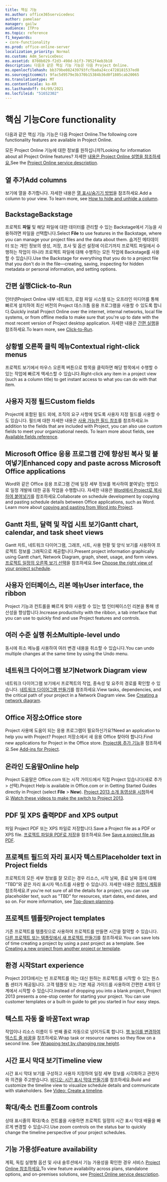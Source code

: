 ```yaml
---
title: 핵심 기능
ms.author: office365servicedesc
author: pamelaar
manager: gailw
audience: ITPro
ms.topic: reference
f1_keywords:
- core-functionality
ms.prod: office-online-server
localization_priority: Normal
ms.custom: Adm_ServiceDesc
ms.assetid: 8708b029-f2d3-498d-b1f3-7052f4eb3b18
description: 다음과 같은 핵심 기능 기능은 다음 Project Online.
ms.openlocfilehash: bb379be082439793fcfba0a24cc4728181537ed8
ms.sourcegitcommit: 9fac5d9579e3b370b15384b36d0f1805cab20065
ms.translationtype: MT
ms.contentlocale: ko-KR
ms.lasthandoff: 04/09/2021
ms.locfileid: "51652302"
---
```

# <a name="core-functionality"></a><span data-ttu-id="f37b4-103">핵심 기능</span><span class="sxs-lookup"><span data-stu-id="f37b4-103">Core functionality</span></span>

<span data-ttu-id="f37b4-104">다음과 같은 핵심 기능 기능은 다음 Project Online.</span><span class="sxs-lookup"><span data-stu-id="f37b4-104">The following core functionality features are available in Project Online.</span></span>
  
<span data-ttu-id="f37b4-105">모든 Project Online 기능에 대한 정보를 원하십니까?</span><span class="sxs-lookup"><span data-stu-id="f37b4-105">Looking for information about all Project Online features?</span></span> <span data-ttu-id="f37b4-106">자세한 [내용은 Project Online 설명을 참조하세요.](project-online-service-description.md)</span><span class="sxs-lookup"><span data-stu-id="f37b4-106">See the [Project Online service description](project-online-service-description.md).</span></span>
  
## <a name="add-columns"></a><span data-ttu-id="f37b4-107">열 추가</span><span class="sxs-lookup"><span data-stu-id="f37b4-107">Add columns</span></span>

<span data-ttu-id="f37b4-p102">보기에 열을 추가합니다. 자세한 내용은 [열 표시/숨기기 방법](https://go.microsoft.com/fwlink/p/?LinkId=271343)을 참조하세요.</span><span class="sxs-lookup"><span data-stu-id="f37b4-p102">Add a column to your view. To learn more, see [How to hide and unhide a column](https://go.microsoft.com/fwlink/p/?LinkId=271343).</span></span>
  
## <a name="backstage"></a><span data-ttu-id="f37b4-110">Backstage</span><span class="sxs-lookup"><span data-stu-id="f37b4-110">Backstage</span></span>

<span data-ttu-id="f37b4-111">프로젝트 **파일** 및 해당 파일에 대한 데이터를 관리할 수 있는 Backstage에서 기능을 사용하려면 파일을 선택합니다.</span><span class="sxs-lookup"><span data-stu-id="f37b4-111">Select **File** to use features in the Backstage, where you can manage your project files and the data about them.</span></span> <span data-ttu-id="f37b4-112">숨겨진 메타데이터 또는 개인 정보의 생성, 저장, 조사 및 옵션 설정에 이르기까지 프로젝트 파일에서 수행하는 작업이 아니라 프로젝트 파일에 대해 수행하는 모든 작업에 Backstage를 사용할 수 있습니다.</span><span class="sxs-lookup"><span data-stu-id="f37b4-112">Use the Backstage for everything that you do to a project file that you don't do in the file—creating, saving, inspecting for hidden metadata or personal information, and setting options.</span></span> 
  
## <a name="click-to-run"></a><span data-ttu-id="f37b4-113">간편 실행</span><span class="sxs-lookup"><span data-stu-id="f37b4-113">Click-to-Run</span></span>

<span data-ttu-id="f37b4-114">인터넷Project Online 내부 네트워크, 로컬 파일 시스템 또는 오프라인 미디어를 통해 빠르게 설치하여 최신 버전의 Project 데스크톱 응용 프로그램을 사용할 수 있도록 합니다.</span><span class="sxs-lookup"><span data-stu-id="f37b4-114">Quickly install Project Online over the internet, internal networks, local file systems, or from offline media to make sure that you're up to date with the most recent version of Project desktop application.</span></span> <span data-ttu-id="f37b4-115">자세한 내용은 [간편 실행](/previous-versions/office/office-2013-resource-kit/dd188670(v=office.15))을 참조하세요.</span><span class="sxs-lookup"><span data-stu-id="f37b4-115">To learn more, see [Click-to-Run](/previous-versions/office/office-2013-resource-kit/dd188670(v=office.15)).</span></span>
  
## <a name="contextual-right-click-menus"></a><span data-ttu-id="f37b4-116">상황별 오른쪽 클릭 메뉴</span><span class="sxs-lookup"><span data-stu-id="f37b4-116">Contextual right-click menus</span></span>

<span data-ttu-id="f37b4-117">프로젝트 보기에서 마우스 오른쪽 버튼으로 항목을 클릭하면 해당 항목에서 수행할 수 있는 작업에 빠르게 액세스할 수 있습니다.</span><span class="sxs-lookup"><span data-stu-id="f37b4-117">Right-click any item in a project view (such as a column title) to get instant access to what you can do with that item.</span></span>
  
## <a name="custom-fields"></a><span data-ttu-id="f37b4-118">사용자 지정 필드</span><span class="sxs-lookup"><span data-stu-id="f37b4-118">Custom fields</span></span>

<span data-ttu-id="f37b4-p105">Project에 포함된 필드 외에, 조직의 요구 사항에 맞도록 사용자 지정 필드를 사용할 수도 있습니다. 필드에 대한 자세한 내용은 [사용 가능한 필드 참조](https://support.office.com/article/615a4563-1cc3-40f4-b66f-1b17e793a460)를 참조하세요.</span><span class="sxs-lookup"><span data-stu-id="f37b4-p105">In addition to the fields that are included with Project, you can also use custom fields to meet your organizational needs. To learn more about fields, see [Available fields reference](https://support.office.com/article/615a4563-1cc3-40f4-b66f-1b17e793a460).</span></span>
  
## <a name="enhanced-copy-and-paste-across-microsoft-office-applications"></a><span data-ttu-id="f37b4-121">Microsoft Office 응용 프로그램 간에 향상된 복사 및 붙여넣기</span><span class="sxs-lookup"><span data-stu-id="f37b4-121">Enhanced copy and paste across Microsoft Office applications</span></span>

<span data-ttu-id="f37b4-p106">Word와 같은 Office 응용 프로그램 간에 일정 세부 정보를 복사하여 붙여넣는 방법으로 일정 개발에 대한 공동 작업을 수행합니다. 자세한 내용은 [Word에서 Project로 복사하여 붙여넣기](https://go.microsoft.com/fwlink/p/?LinkId=271330)를 참조하세요.</span><span class="sxs-lookup"><span data-stu-id="f37b4-p106">Collaborate on schedule development by copying and pasting schedule details between Office applications, such as Word. Learn more about [copying and pasting from Word into Project](https://go.microsoft.com/fwlink/p/?LinkId=271330).</span></span>
  
## <a name="gantt-chart-calendar-and-task-sheet-views"></a><span data-ttu-id="f37b4-124">Gantt 차트, 달력 및 작업 시트 보기</span><span class="sxs-lookup"><span data-stu-id="f37b4-124">Gantt chart, calendar, and task sheet views</span></span>

<span data-ttu-id="f37b4-125">Gantt 차트, 네트워크 다이어그램, 그래프, 시트, 사용 현황 및 양식 보기를 사용하여 프로젝트 정보를 그래픽으로 제공합니다.</span><span class="sxs-lookup"><span data-stu-id="f37b4-125">Present project information graphically using Gantt chart, Network Diagram, graph, sheet, usage, and form views.</span></span> <span data-ttu-id="f37b4-126">[프로젝트 일정의 오른쪽 보기 선택](https://go.microsoft.com/fwlink/?LinkId=402905)을 참조하세요.</span><span class="sxs-lookup"><span data-stu-id="f37b4-126">See [Choose the right view of your project schedule](https://go.microsoft.com/fwlink/?LinkId=402905).</span></span>
  
## <a name="user-interface-the-ribbon"></a><span data-ttu-id="f37b4-127">사용자 인터페이스, 리본 메뉴</span><span class="sxs-lookup"><span data-stu-id="f37b4-127">User interface, the ribbon</span></span>

<span data-ttu-id="f37b4-128">Project 기능과 컨트롤을 빠르게 찾아 사용할 수 있는 탭 인터페이스인 리본을 통해 생산성을 향상합니다.</span><span class="sxs-lookup"><span data-stu-id="f37b4-128">Increase productivity with the ribbon, a tab interface that you can use to quickly find and use Project features and controls.</span></span>

## <a name="multiple-level-undo"></a><span data-ttu-id="f37b4-129">여러 수준 실행 취소</span><span class="sxs-lookup"><span data-stu-id="f37b4-129">Multiple-level undo</span></span>

<span data-ttu-id="f37b4-130">동시에 취소 메뉴를 사용하여 여러 변경 내용을 취소할 수 있습니다.</span><span class="sxs-lookup"><span data-stu-id="f37b4-130">You can undo multiple changes at the same time by using the Undo menu.</span></span>
  
## <a name="network-diagram-view"></a><span data-ttu-id="f37b4-131">네트워크 다이어그램 보기</span><span class="sxs-lookup"><span data-stu-id="f37b4-131">Network Diagram view</span></span>

<span data-ttu-id="f37b4-p108">네트워크 다이어그램 보기에서 프로젝트의 작업, 종속성 및 요주의 경로를 확인할 수 있습니다. [네트워크 다이어그램 만들기](https://go.microsoft.com/fwlink/p/?LinkId=271338)를 참조하세요.</span><span class="sxs-lookup"><span data-stu-id="f37b4-p108">View tasks, dependencies, and the critical path of your project in a Network Diagram view. See [Creating a network diagram](https://go.microsoft.com/fwlink/p/?LinkId=271338).</span></span>
  
## <a name="office-store"></a><span data-ttu-id="f37b4-134">Office 저장소</span><span class="sxs-lookup"><span data-stu-id="f37b4-134">Office store</span></span>

<span data-ttu-id="f37b4-135">Project 사용에 도움이 되는 응용 프로그램이 필요하신가요?</span><span class="sxs-lookup"><span data-stu-id="f37b4-135">Need an application to help you with Project?</span></span> <span data-ttu-id="f37b4-136">Project 저장소에서 새 응용 Office 찾아야 합니다.</span><span class="sxs-lookup"><span data-stu-id="f37b4-136">Find new applications for Project in the Office store.</span></span> <span data-ttu-id="f37b4-137">[Project용 추가 기능](https://go.microsoft.com/fwlink/?LinkId=273883)을 참조하세요.</span><span class="sxs-lookup"><span data-stu-id="f37b4-137">See [Add-ins for Project](https://go.microsoft.com/fwlink/?LinkId=273883).</span></span>
  
## <a name="online-help"></a><span data-ttu-id="f37b4-138">온라인 도움말</span><span class="sxs-lookup"><span data-stu-id="f37b4-138">Online help</span></span>

<span data-ttu-id="f37b4-139">Project 도움말은 Office.com 또는 시작 가이드에서 직접 Project 있습니다(새로 추가  \> 선택).</span><span class="sxs-lookup"><span data-stu-id="f37b4-139">Project Help is available in Office.com or in Getting Started Guides directly in Project (select **File** \> **New**).</span></span> <span data-ttu-id="f37b4-140">[Project 2013 소개 동영상을 시청](https://go.microsoft.com/fwlink/p/?LinkId=271325)하세요.</span><span class="sxs-lookup"><span data-stu-id="f37b4-140">[Watch these videos to make the switch to Project 2013](https://go.microsoft.com/fwlink/p/?LinkId=271325).</span></span>
  
## <a name="pdf-and-xps-output"></a><span data-ttu-id="f37b4-141">PDF 및 XPS 출력</span><span class="sxs-lookup"><span data-stu-id="f37b4-141">PDF and XPS output</span></span>

<span data-ttu-id="f37b4-142">파일 Project PDF 또는 XPS 파일로 저장합니다.</span><span class="sxs-lookup"><span data-stu-id="f37b4-142">Save a Project file as a PDF or XPS file.</span></span> <span data-ttu-id="f37b4-143">[프로젝트 파일을 PDF로 저장](https://go.microsoft.com/fwlink/p/?LinkId=271350)을 참조하세요.</span><span class="sxs-lookup"><span data-stu-id="f37b4-143">See [Save a project file as PDF](https://go.microsoft.com/fwlink/p/?LinkId=271350).</span></span>
  
## <a name="placeholder-text-in-project-fields"></a><span data-ttu-id="f37b4-144">프로젝트 필드의 자리 표시자 텍스트</span><span class="sxs-lookup"><span data-stu-id="f37b4-144">Placeholder text in Project fields</span></span>

<span data-ttu-id="f37b4-p112">프로젝트의 모든 세부 정보를 잘 모르는 경우 리소스, 시작 날짜, 종료 날짜 등에 대해 "TBD"와 같은 자리 표시자 텍스트를 사용할 수 있습니다. 자세한 내용은 [하향식 계획](https://go.microsoft.com/fwlink/p/?LinkId=271333)을 참조하세요.</span><span class="sxs-lookup"><span data-stu-id="f37b4-p112">If you're not sure of all the details for a project, you can use placeholder text, such as "TBD" for resources, start dates, end dates, and so on. For more information, see [Top-down planning](https://go.microsoft.com/fwlink/p/?LinkId=271333).</span></span>
  
## <a name="project-templates"></a><span data-ttu-id="f37b4-147">프로젝트 템플릿</span><span class="sxs-lookup"><span data-stu-id="f37b4-147">Project templates</span></span>

<span data-ttu-id="f37b4-p113">기존 프로젝트를 템플릿으로 사용하여 프로젝트를 만들면 시간을 절약할 수 있습니다. [다른 프로젝트 또는 템플릿에서 새 프로젝트 만들기](https://go.microsoft.com/fwlink/p/?LinkId=271328)를 참조하세요.</span><span class="sxs-lookup"><span data-stu-id="f37b4-p113">You can save lots of time creating a project by using a past project as a template. See [Creating a new project from another project or template](https://go.microsoft.com/fwlink/p/?LinkId=271328).</span></span>
  
## <a name="start-experience"></a><span data-ttu-id="f37b4-150">환경 시작</span><span class="sxs-lookup"><span data-stu-id="f37b4-150">Start experience</span></span>

<span data-ttu-id="f37b4-p114">Project 2013에서는 빈 프로젝트를 여는 대신 원하는 프로젝트를 시작할 수 있는 원스톱 센터가 제공됩니다. 고객 템플릿 또는 기본 제공 가이드를 사용하여 간편한 4개의 단계에서 시작할 수 있습니다.</span><span class="sxs-lookup"><span data-stu-id="f37b4-p114">Instead of dropping you into a blank project, Project 2013 presents a one-stop center for starting your project. You can use customer templates or a built-in guide to get you started in four easy steps.</span></span>
  
## <a name="text-wrap"></a><span data-ttu-id="f37b4-153">텍스트 자동 줄 바꿈</span><span class="sxs-lookup"><span data-stu-id="f37b4-153">Text wrap</span></span>

<span data-ttu-id="f37b4-p115">작업이나 리소스 이름이 두 번째 줄로 자동으로 넘어가도록 합니다. [행 높이를 변경하여 텍스트 줄 바꿈](https://go.microsoft.com/fwlink/p/?LinkId=271344)을 참조하세요.</span><span class="sxs-lookup"><span data-stu-id="f37b4-p115">Wrap task or resource names so they flow on a second line. See [Wrapping text by changing row height](https://go.microsoft.com/fwlink/p/?LinkId=271344).</span></span>
  
## <a name="timeline-view"></a><span data-ttu-id="f37b4-156">시간 표시 막대 보기</span><span class="sxs-lookup"><span data-stu-id="f37b4-156">Timeline view</span></span>

<span data-ttu-id="f37b4-p116">시간 표시 막대 보기를 구성하고 사용자 지정하여 일정 세부 정보를 시각화하고 관련자와 의견을 주고받습니다. [비디오: 시간 표시 막대 만들기](https://go.microsoft.com/fwlink/?LinkId=402912)를 참조하세요.</span><span class="sxs-lookup"><span data-stu-id="f37b4-p116">Build and customize the timeline view to visualize schedule details and communicate with stakeholders. See [Video: Create a timeline](https://go.microsoft.com/fwlink/?LinkId=402912).</span></span>
  
## <a name="zoom-controls"></a><span data-ttu-id="f37b4-159">확대/축소 컨트롤</span><span class="sxs-lookup"><span data-stu-id="f37b4-159">Zoom controls</span></span>

<span data-ttu-id="f37b4-160">상태 표시줄의 확대/축소 컨트롤을 사용하면 프로젝트 일정의 시간 표시 막대 배율을 빠르게 변경할 수 있습니다.</span><span class="sxs-lookup"><span data-stu-id="f37b4-160">Use zoom controls on the status bar to quickly change the timeline perspective of your project schedules.</span></span> 
  
## <a name="feature-availability"></a><span data-ttu-id="f37b4-161">기능 가용성</span><span class="sxs-lookup"><span data-stu-id="f37b4-161">Feature availability</span></span>

<span data-ttu-id="f37b4-162">계획, 독립 실행형 옵션 및 사내 솔루션에서 기능 가용성을 확인한 경우 서비스 [Project Online 참조하세요.](project-online-service-description.md)</span><span class="sxs-lookup"><span data-stu-id="f37b4-162">To view feature availability across plans, standalone options, and on-premises solutions, see [Project Online service description](project-online-service-description.md).</span></span>